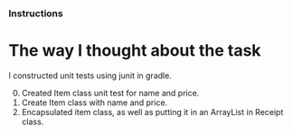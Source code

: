 ### Instructions

# The way I thought about the task

I constructed unit tests using junit in gradle. 

0. Created Item class unit test for name and price.
1. Create Item class with name and price.
2. Encapsulated item class, as well as putting it in an ArrayList in Receipt class.

